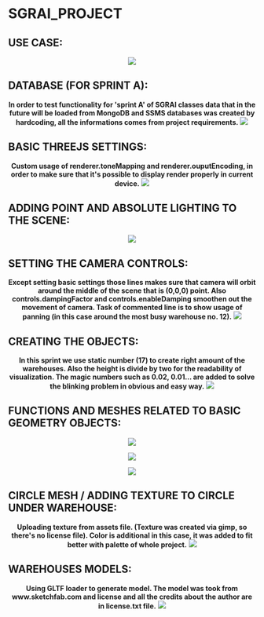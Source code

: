 # SGRAI_PROJECT

## USE CASE:
<p align="center">
    <img src="https://user-images.githubusercontent.com/85360923/205863756-8f89c29a-7978-4280-ac82-5a867ce9692d.png" />
</p>

## DATABASE (FOR SPRINT A):
<p align="center">
    <b>In order to test functionality for 'sprint A' of SGRAI classes data that in the future will be loaded from MongoDB and SSMS databases was created by hardcoding, all the informations comes from project requirements.</b>
    <img src="https://user-images.githubusercontent.com/85360923/205871617-7250f031-b914-4de9-a290-e1aea2e2e13d.png" />
</p>

## BASIC THREEJS SETTINGS:
<p align="center">
    <b>Custom usage of renderer.toneMapping and renderer.ouputEncoding, in order to make sure that it's possible to display render properly in current device.</b>
    <img src="https://user-images.githubusercontent.com/85360923/205873857-fb608e45-a39c-49db-8cc8-8baf44b4c521.png"/>
</p>

## ADDING POINT AND ABSOLUTE LIGHTING TO THE SCENE:
<p align="center">
    <img src="https://user-images.githubusercontent.com/85360923/205874769-838e8f18-b04c-41b8-816e-fb1ca5c35074.png"/>
</p>

## SETTING THE CAMERA CONTROLS:
<p align="center">
    <b>Except setting basic settings those lines makes sure that camera will orbit around the middle of the scene that is (0,0,0) point. Also controls.dampingFactor and controls.enableDamping smoothen out the movement of camera. Task of commented line is to show usage of panning (in this case around the most busy warehouse no. 12).</b>
    <img src="https://user-images.githubusercontent.com/85360923/205875346-4d062db3-c59b-4cf0-9303-5877c35fde4a.png"/>
</p>

## CREATING THE OBJECTS:
<p align="center">
    <b>In this sprint we use static number (17) to create right amount of the warehouses. Also the height is divide by two for the readability of visualization. The magic numbers such as 0.02, 0.01... are added to solve the blinking problem in obvious and easy way.</b>
    <img src="https://user-images.githubusercontent.com/85360923/205962749-628ca3ca-def4-4088-b606-5e3b2e04f7e9.png"/>
</p>

## FUNCTIONS AND MESHES RELATED TO BASIC GEOMETRY OBJECTS:
<p align="center">
    <img src="https://user-images.githubusercontent.com/85360923/205956570-40dfea57-2fa8-48b6-837f-a1125148de54.png"/>
</p>
<p align="center">
    <img src="https://user-images.githubusercontent.com/85360923/205957056-0990efb6-68e3-4891-b4c3-ed8142797a58.png"/>
</p>
<p align="center">
    <img src="https://user-images.githubusercontent.com/85360923/205957514-d9c1e6ac-4a77-406e-86c6-78b1fbae340b.png"/>
</p>

## CIRCLE MESH / ADDING TEXTURE TO CIRCLE UNDER WAREHOUSE:
<p align="center">
    <b>Uploading texture from assets file. (Texture was created via gimp, so there's no license file). Color is additional in this case, it was added to fit better with palette of whole project.</b>
    <img src="https://user-images.githubusercontent.com/85360923/205959295-f9b6c1cc-9ad3-40f4-a31a-358abd6c68c1.png"/>
</p>

## WAREHOUSES MODELS:
<p align="center">
    <b>Using GLTF loader to generate model. The model was took from www.sketchfab.com and license and all the credits about the author are in license.txt file.</b>
    <img src="https://user-images.githubusercontent.com/85360923/205963605-d7ea8c2d-33d5-40ae-88b4-cea87cbe2b26.png"/>
</p>
